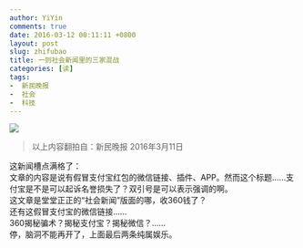 ```yaml
---
author: YiYin
comments: true
date: 2016-03-12 00:11:11 +0800
layout: post
slug: zhifubao
title: 一则社会新闻里的三家混战
categories: [读]
tags:
-  新民晚报
-  社会
-  科技
---
```


<a href="/public/images/newspaper/zhifubao.jpg" data-lightbox="zhifubao" data-title="伪支付宝">
<img src="/public/images/newspaper/preview/zhifubaoxiao.jpg"></a><br/>

<div class="quote"> <blockquote>
    	以上内容翻拍自：新民晚报 2016年3月11日
    </blockquote>
</div>

<div class="readreview">这新闻槽点满格了：<br/>
文章的内容是说有假冒支付宝红包的微信链接、插件、APP。然而这个标题……支付宝是不是可以起诉名誉损失了？双引号是可以表示强调的啊。<br/>
这文章是堂堂正正的“社会新闻”版面的哪，收360钱了？<br/>
还有这假冒支付宝的微信链接……<br/>
360揭秘骗术？揭秘支付宝？揭秘微信？……<br/>
停，脑洞不能再开了，上面最后两条纯属娱乐。
</div>
